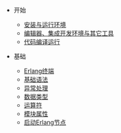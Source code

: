 
- 开始
  - [安装与运行环境](zh-cn/1.1安装与运行环境.md)
  - [编辑器、集成开发环境与其它工具](zh-cn/1.2编辑器、集成开发环境与其它工具.md)
  - [代码编译运行](zh-cn/1.3代码编译运行.md)

- 基础
  - [Erlang终端](zh-cn/2.1%20Erlang终端.md)
  - [基础语法](zh-cn/2.2%20基础语法.md)
  - [异常处理](zh-cn/2.2.1%20异常处理.md)
  - [数据类型](zh-cn/2.3%20数据类型.md)
  - [运算符](zh-cn/2.4%20运算符.md)
  - [模块属性](zh-cn/2.5%20模块属性.md)
  - [启动Erlang节点](zh-cn/2.6启动Erlang节点.md)
